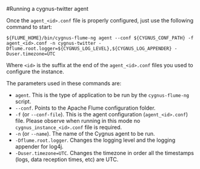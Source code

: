 #Running a cygnus-twitter agent

Once the `agent_<id>.conf` file is properly configured, just use the following command to start:

    ${FLUME_HOME}/bin/cygnus-flume-ng agent --conf ${CYGNUS_CONF_PATH} -f agent_<id>.conf -n cygnus-twitter -Dflume.root.logger=${CYGNUS_LOG_LEVEL},${CYGNUS_LOG_APPENDER} -Duser.timezone=UTC
    
Where `<id>` is the suffix at the end of the `agent_<id>.conf` files you used to configure the instance.

The parameters used in these commands are:

* `agent`. This is the type of application to be run by the `cygnus-flume-ng` script.
* `--conf`. Points to the Apache Flume configuration folder.
* `-f` (or `--conf-file`). This is the agent configuration (`agent_<id>.conf`) file. Please observe when running in this mode no `cygnus_instance_<id>.conf` file is required.
* `-n` (or `--name`). The name of the Cygnus agent to be run.
* `-Dflume.root.logger`. Changes the logging level and the logging appender for log4j.
* `-Duser.timezone=UTC`. Changes the timezone in order all the timestamps (logs, data reception times, etc) are UTC.